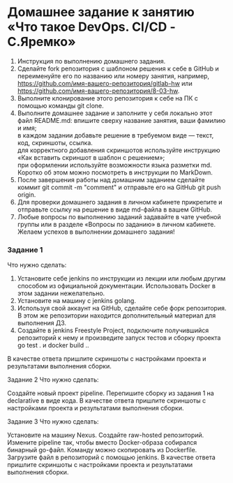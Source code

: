 # Домашнее задание к занятию «Что такое DevOps. СI/СD - С.Яремко»

1. Инструкция по выполнению домашнего задания.  
2. Сделайте fork репозитория c шаблоном решения к себе в GitHub и переименуйте его по названию или номеру занятия, например, https://github.com/имя-вашего-репозитория/gitlab-hw или https://github.com/имя-вашего-репозитория/8-03-hw.  
3. Выполните клонирование этого репозитория к себе на ПК с помощью команды git clone.  
4. Выполните домашнее задание и заполните у себя локально этот файл README.md:
  впишите сверху название занятия, ваши фамилию и имя;  
  в каждом задании добавьте решение в требуемом виде — текст, код, скриншоты, ссылка.  
  для корректного добавления скриншотов используйте инструкцию «Как вставить скриншот в шаблон с решением»;  
  при оформлении используйте возможности языка разметки md. Коротко об этом можно посмотреть в инструкции по MarkDown.  
5. После завершения работы над домашним заданием сделайте коммит git commit -m "comment" и отправьте его на GitHub git push origin.  
6. Для проверки домашнего задания в личном кабинете прикрепите и отправьте ссылку на решение в виде md-файла в вашем GitHub.  
7. Любые вопросы по выполнению заданий задавайте в чате учебной группы или в разделе «Вопросы по заданию» в личном кабинете.  
Желаем успехов в выполнении домашнего задания!

### Задание 1

Что нужно сделать:

1. Установите себе jenkins по инструкции из лекции или любым другим способом из официальной документации. Использовать Docker в этом задании нежелательно.  
2. Установите на машину с jenkins golang.  
3. Используя свой аккаунт на GitHub, сделайте себе форк репозитория. В этом же репозитории находится дополнительный материал для выполнения ДЗ.  
4. Создайте в jenkins Freestyle Project, подключите получившийся репозиторий к нему и произведите запуск тестов и сборку проекта go test . и docker build ..  
   
В качестве ответа пришлите скриншоты с настройками проекта и результатами выполнения сборки.

Задание 2
Что нужно сделать:

Создайте новый проект pipeline.
Перепишите сборку из задания 1 на declarative в виде кода.
В качестве ответа пришлите скриншоты с настройками проекта и результатами выполнения сборки.

Задание 3
Что нужно сделать:

Установите на машину Nexus.
Создайте raw-hosted репозиторий.
Измените pipeline так, чтобы вместо Docker-образа собирался бинарный go-файл. Команду можно скопировать из Dockerfile.
Загрузите файл в репозиторий с помощью jenkins.
В качестве ответа пришлите скриншоты с настройками проекта и результатами выполнения сборки.
